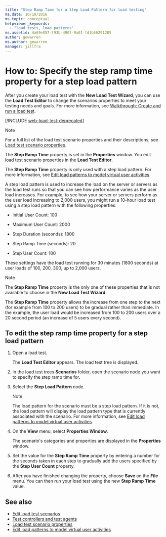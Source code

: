 ```yaml
---
title: "Step Ramp Time for a Step Load Pattern for load testing"
ms.date: 10/19/2016
ms.topic: conceptual
helpviewer_keywords:
  - "load tests, load patterns"
ms.assetid: 4a69e857-f93b-4907-9a01-fd1b66291205
author: gewarren
ms.author: gewarren
manager: jillfra
---
```

# How to: Specify the step ramp time property for a step load pattern

After you create your load test with the **New Load Test Wizard**, you can use the **Load Test Editor** to change the scenarios properties to meet your testing needs and goals. For more information, see [Walkthrough: Create and run a load test](../test/walkthrough-create-and-run-a-load-test.md).

[!INCLUDE [web-load-test-deprecated](includes/web-load-test-deprecated.md)]

> [!NOTE]
> For a full list of the load test scenario properties and their descriptions, see [Load test scenario properties](../test/load-test-scenario-properties.md).

The **Step Ramp Time** property is set in the **Properties** window. You edit load test scenario properties in the **Load Test Editor**.

The **Step Ramp Time** property is only used with a step load pattern. For more information, see [Edit load patterns to model virtual user activities](../test/edit-load-patterns-to-model-virtual-user-activities.md).

A step load pattern is used to increase the load on the server or servers as the load test runs so that you can see how performance varies as the user load increases. For example, to see how your server or servers perform as the user load increasing to 2,000 users, you might run a 10-hour load test using a step load pattern with the following properties:

-   Initial User Count: 100

-   Maximum User Count: 2000

-   Step Duration (seconds): 1800

-   Step Ramp Time (seconds): 20

-   Step User Count: 100

These settings have the load test running for 30 minutes (1800 seconds) at user loads of 100, 200, 300, up to 2,000 users.

> [!NOTE]
> The **Step Ramp Time** property is the only one of these properties that is not available to choose in the **New Load Test Wizard**.

The **Step Ramp Time** property allows the increase from one step to the next (for example from 100 to 200 users) to be gradual rather than immediate. In the example, the user load would be increased from 100 to 200 users over a 20 second period (an increase of 5 users every second).

## To edit the step ramp time property for a step load pattern

1. Open a load test.

     The **Load Test Editor** appears. The load test tree is displayed.

2. In the load test trees **Scenarios** folder, open the scenario node you want to specify the step ramp time for.

3. Select the **Step Load Pattern** node.

    > [!NOTE]
    > The load pattern for the scenario must be a step load pattern. If it is not, the load pattern will display the load pattern type that is currently associated with the scenario. For more information, see [Edit load patterns to model virtual user activities](../test/edit-load-patterns-to-model-virtual-user-activities.md).

4. On the **View** menu, select **Properties Window**.

     The scenario's categories and properties are displayed in the **Properties** window.

5. Set the value for the **Step Ramp Time** property by entering a number for the seconds taken in each step to gradually add the users specified by the **Step User Count** property.

6. After you have finished changing the property, choose **Save** on the **File** menu. You can then run your load test using the new **Step Ramp Time** value.

## See also

- [Edit load test scenarios](../test/edit-load-test-scenarios.md)
- [Test controllers and test agents](configure-test-agents-and-controllers-for-load-tests.md)
- [Load test scenario properties](../test/load-test-scenario-properties.md)
- [Edit load patterns to model virtual user activities](../test/edit-load-patterns-to-model-virtual-user-activities.md)